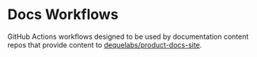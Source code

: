 # Docs Workflows

GitHub Actions workflows designed to be used by documentation content repos that provide content to [dequelabs/product-docs-site](https://github.com/dequelabs/product-docs-site).
